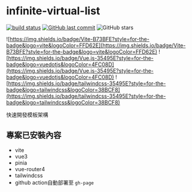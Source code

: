 # infinite-virtual-list
[![build status](https://github.com/connectshark/infinite-virtual-list/actions/workflows/deploy.yml/badge.svg?branch=main)](https://github.com/connectshark/infinite-virtual-list/actions/workflows/deploy.yml)
[![GitHub last commit](https://img.shields.io/github/last-commit/connectshark/infinite-virtual-list.svg?style=flat)](https://github.com/connectshark/infinite-virtual-list)
![GitHub stars](https://img.shields.io/github/stars/connectshark/infinite-virtual-list.svg?style=social&label=Stars&style=plastic)


![https://img.shields.io/badge/Vite-B73BFE?style=for-the-badge&logo=vite&logoColor=FFD62E](https://img.shields.io/badge/Vite-B73BFE?style=for-the-badge&logo=vite&logoColor=FFD62E)
![https://img.shields.io/badge/Vue.js-35495E?style=for-the-badge&logo=vuedotjs&logoColor=4FC08D](https://img.shields.io/badge/Vue.js-35495E?style=for-the-badge&logo=vuedotjs&logoColor=4FC08D)
![https://img.shields.io/badge/tailwindcss-35495E?style=for-the-badge&logo=tailwindcss&logoColor=38BCF8](https://img.shields.io/badge/tailwindcss-35495E?style=for-the-badge&logo=tailwindcss&logoColor=38BCF8)

快速開發模板架構

## 專案已安裝內容

- vite
- vue3
- pinia
- vue-router4
- tailwindcss
- github action自動部署至 `gh-page`